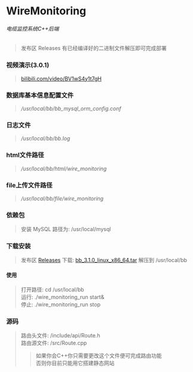 # WireMonitoring
###### 电缆监控系统C++后端
> 发布区 Releases 有已经编译好的二进制文件解压即可完成部署
### 视频演示(3.0.1)
> [bilibili.com/video/BV1wS4y1t7gH](https://www.bilibili.com/video/BV1wS4y1t7gH?share_source=copy_web&vd_source=238df0657244861dbcd6cf34d4a3b4da)
### 数据库基本信息配置文件
> */usr/local/bb/bb_mysql_orm_config.conf*
### 日志文件
> */usr/local/bb/bb.log*
### html文件路径
> */usr/local/bb/html/wire_monitoring*
### file上传文件路径
> */usr/local/bb/file/wire_monitoring*
### 依赖包
> 安装 MySQL 路径为: /usr/local/mysql
### 下载安装
> 发布区 [Releases](https://github.com/135356/WireMonitoring/releases) 下载: [bb_3.1.0_linux_x86_64.tar](https://github.com/135356/WireMonitoring/releases/tag/3.1.0) 解压到 /usr/local/bb
#### 使用
> 打开路径: cd /usr/local/bb  
> 运行: ./wire_monitoring_run start&  
> 停止: ./wire_monitoring_run stop
### 源码
> 路由头文件: /include/api/Route.h  
> 路由源文件: /src/Route.cpp
>> 如果你会C++你只需要更改这个文件便可完成路由功能  
>> 否则你目前只能用它搭建静态网站
